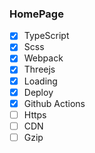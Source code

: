 ### HomePage

- [x] TypeScript
- [x] Scss
- [x] Webpack
- [x] Threejs
- [x] Loading
- [x] Deploy
- [x] Github Actions
- [ ] Https
- [ ] CDN
- [ ] Gzip
